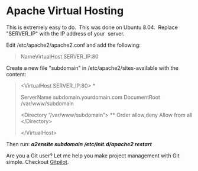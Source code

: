 <!--
author: JP Richardson
publish: Tue Mar 10 2009 05:43:55 GMT-0500 (CDT)
status: publish
type: post
link: https://procbits.wordpress.com/2009/03/10/apache-virtual-hosting/
tags: Linux
slug: 2009/03/10/apache-virtual-hosting
-->

Apache Virtual Hosting
======================

This is extremely easy to do.  This was done on Ubuntu 8.04.  Replace
"SERVER\_IP" with the IP address of your  server.

Edit /etc/apache2/apache2.conf and add the following:

> NameVirtualHost SERVER\_IP:80

Create a new file "subdomain" in /etc/apache2/sites-available with the
content:

> \<VirtualHost SERVER\_IP:80\> \*
>
> ServerName subdomain.yourdomain.com DocumentRoot /var/www/subdomain
>
> \<Directory “/var/www/subdomain”\> \*\* Order allow,deny Allow from
> all \</Directory\>
>
> \</VirtualHost\>

Then run: ***a2ensite subdomain*** ***/etc/init.d/apache2 restart***

Are you a Git user? Let me help you make project management with Git
simple. Checkout [Gitpilot](http://gitpilot.com).
